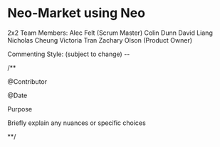 # Neo-Market using Neo

2x2 Team Members:
  Alec Felt (Scrum Master)
  Colin Dunn
  David Liang
  Nicholas Cheung
  Victoria Tran
  Zachary Olson (Product Owner) 

Commenting Style: (subject to change) --

/** 

@Contributor

@Date

Purpose

Briefly explain any nuances or specific choices

**/

